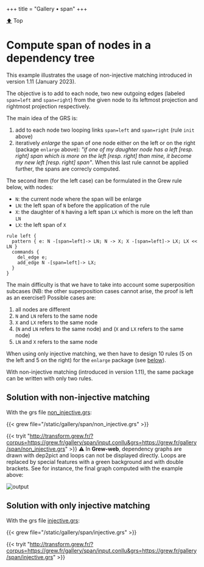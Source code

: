 +++
title = "Gallery • span"
+++

[:arrow_up:](../top) Top
# Compute span of nodes in a dependency tree

This example illustrates the usage of non-injective matching introduced in version 1.11 (January 2023).

The objective is to add to each node, two new outgoing edges (labeled `span=left` and `span=right`) from the given node to its leftmost projection and rightmost projection respectively.

The main idea of the GRS is:
  1. add to each node two looping links `span=left` and `span=right` (rule `init` above)
  2. iteratively _enlarge_ the span of one node either on the left or on the right (package `enlarge` above): *"if one of my daughter node has a left [resp. right] span which is more on the left [resp. right] than mine, it become my new left [resp. right] span"*. When this last rule cannot be applied further, the spans are correcly computed.

The second item (for the left case) can be formulated in the Grew rule below, with nodes:
 - `N`: the current node where the span will be enlarge
 - `LN`: the left span of `N` before the application of the rule
 - `X`: the daughter of `N` having a left span `LX` which is more on the left than `LN`
 - `LX`: the left span of `X`

```grew
rule left {
  pattern { e: N -[span=left]-> LN; N -> X; X -[span=left]-> LX; LX << LN }
  commands { 
    del_edge e;
    add_edge N -[span=left]-> LX;
  }
}
```

The main difficulty is that we have to take into account some superposition subcases (NB: the other superposition cases cannot arise, the proof is left as an exercise!)
Possible cases are:
  1. all nodes are different
  1. `N` and `LN` refers to the same node
  1. `X` and `LX` refers to the same node
  1. (`N` and `LN` refers to the same node) and (`X` and `LX` refers to the same node)
  1. `LN` and `X` refers to the same node

When using only injective matching, we then have to design 10 rules (5 on the left and 5 on the right) for the `enlarge` package (see [below](.#solution-with-only-injective-matching)).

With non-injective matching (introduced in version 1.11), the same package can be written with only two rules.

## Solution with non-injective matching

With the grs file [non_injective.grs](../span/non_injective.grs):

{{< grew file="/static/gallery/span/non_injective.grs" >}}

{{< tryit "http://transform.grew.fr/?corpus=https://grew.fr/gallery/span/input.conllu&grs=https://grew.fr/gallery/span/non_injective.grs" >}}
⚠️ In **Grew-web**, dependency graphs are drawn with dep2pict and loops can not be displayed directly.
Loops are replaced by special features with a green background and with double brackets.
See for instance, the final graph computed with the example above:

![output](/gallery/span/graph_with_loops.svg)

## Solution with only injective matching

With the grs file [injective.grs](../span/injective.grs):

{{< grew file="/static/gallery/span/injective.grs" >}}

{{< tryit "http://transform.grew.fr/?corpus=https://grew.fr/gallery/span/input.conllu&grs=https://grew.fr/gallery/span/injective.grs" >}}

